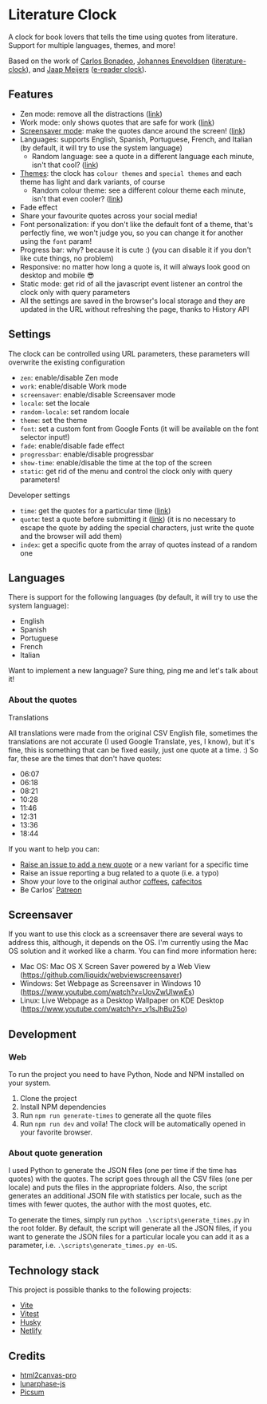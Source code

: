 # Literature Clock

A clock for book lovers that tells the time using quotes from literature. Support for multiple languages, themes, and more!

Based on the work of [Carlos Bonadeo](https://github.com/cdmoro), [Johannes Enevoldsen](https://twitter.com/JohsEnevoldsen) ([literature-clock](https://github.com/JohannesNE/literature-clock)), and [Jaap Meijers](http://www.eerlijkemedia.nl/) ([e-reader clock](https://www.instructables.com/id/Literary-Clock-Made-From-E-reader/)).



## Features

- Zen mode: remove all the distractions ([link](https://transcendent-litclock.netlify.app/?zen=true))
- Work mode: only shows quotes that are safe for work ([link](https://transcendent-litclock.netlify.app/?work=true))
- [Screensaver mode](#screensaver): make the quotes dance around the screen! ([link](https://transcendent-litclock.netlify.app/?screensaver=true))
- Languages: supports English, Spanish, Portuguese, French, and Italian (by default, it will try to use the system language)
  - Random language: see a quote in a different language each minute, isn't that cool? ([link]([https://transcendent-litclock.netlify.app/?locale=random](https://transcendent-litclock.netlify.app/?random-locale=true)))
- [Themes](#themes): the clock has `colour themes` and `special themes` and each theme has light and dark variants, of course
  - Random colour theme: see a different colour theme each minute, isn't that even cooler? ([link](https://transcendent-litclock.netlify.app/?theme=color-system))
- Fade effect
- Share your favourite quotes across your social media!
- Font personalization: if you don't like the default font of a theme, that's perfectly fine, we won't judge you, so you can change it for another using the `font` param!
- Progress bar: why? because it is cute :) (you can disable it if you don't like cute things, no problem)
- Responsive: no matter how long a quote is, it will always look good on desktop and mobile 😎
- Static mode: get rid of all the javascript event listener an control the clock only with query parameters
- All the settings are saved in the browser's local storage and they are updated in the URL without refreshing the page, thanks to History API

## Settings

The clock can be controlled using URL parameters, these parameters will overwrite the existing configuration

- `zen`: enable/disable Zen mode
- `work`: enable/disable Work mode
- `screensaver`: enable/disable Screensaver mode
- `locale`: set the locale
- `random-locale`: set random locale
- `theme`: set the theme
- `font`: set a custom font from Google Fonts (it will be available on the font selector input!)
- `fade`: enable/disable fade effect
- `progressbar`: enable/disable progressbar
- `show-time`: enable/disable the time at the top of the screen
- `static`: get rid of the menu and control the clock only with query parameters!

Developer settings

- `time`: get the quotes for a particular time ([link](https://transcendent-litclock.netlify.app/?time=12:30))
- `quote`: test a quote before submitting it ([link](https://transcendent-litclock.netlify.app/?quote=Hi%20mom!%20I%27m%20part%20of%20the%20Literature%20Clock!)) (it is no necessary to escape the quote by adding the special characters, just write the quote and the browser will add them)
- `index`: get a specific quote from the array of quotes instead of a random one

## Languages

There is support for the following languages (by default, it will try to use the system language):

- English
- Spanish
- Portuguese
- French
- Italian

Want to implement a new language? Sure thing, ping me and let's talk about it!

### About the quotes

Translations

All translations were made from the original CSV English file, sometimes the translations are not accurate (I used Google Translate, yes, I know), but it's fine, this is something that can be fixed easily, just one quote at a time. :) So far, these are the times that don't have quotes:

- 06:07
- 06:18
- 08:21
- 10:28
- 11:46
- 12:31
- 13:36
- 18:44

If you want to help you can:

- [Raise an issue to add a new quote](https://github.com/craigbye/literature-clock-improved/issues/new?template=add-quote.yml&labels=add-quote&title=%5B23%3A28%5D%5Ben%5D+Add+quote) or a new variant for a specific time
- Raise an issue reporting a bug related to a quote (i.e. a typo)
- Show your love to the original author [coffees](https://buymeacoffee.com/cdmoro), [cafecitos](http://cafecito.app/cdmoro)
- Be Carlos' [Patreon](https://patreon.com/cdmoro)

## Screensaver

If you want to use this clock as a screensaver there are several ways to address this, although, it depends on the OS. I'm currently using the Mac OS solution and it worked like a charm. You can find more information here:

- Mac OS: Mac OS X Screen Saver powered by a Web View (https://github.com/liquidx/webviewscreensaver)
- Windows: Set Webpage as Screensaver in Windows 10 (https://www.youtube.com/watch?v=UovZwUlwwEs)
- Linux: Live Webpage as a Desktop Wallpaper on KDE Desktop (https://www.youtube.com/watch?v=_v1sJhBu25o)


## Development

### Web

To run the project you need to have Python, Node and NPM installed on your system.
  1. Clone the project
  1. Install NPM dependencies
  1. Run `npm run generate-times` to generate all the quote files
  1. Run `npm run dev` and voila! The clock will be automatically opened in your favorite browser.

### About quote generation

I used Python to generate the JSON files (one per time if the time has quotes) with the quotes. The script goes through all the CSV files (one per locale) and puts the files in the appropriate folders. Also, the script generates an additional JSON file with statistics per locale, such as the times with fewer quotes, the author with the most quotes, etc.

To generate the times, simply run `python .\scripts\generate_times.py` in the root folder. By default, the script will generate all the JSON files, if you want to generate the JSON files for a particular locale you can add it as a parameter, i.e. `.\scripts\generate_times.py en-US`.

## Technology stack

This project is possible thanks to the following projects:

- [Vite](https://vite.dev/)
- [Vitest](https://vitest.dev/)
- [Husky](https://typicode.github.io/husky/)
- [Netlify](https://www.netlify.com/)

## Credits

- [html2canvas-pro](https://yorickshan.github.io/html2canvas-pro/)
- [lunarphase-js](https://github.com/jasonsturges/lunarphase-js)
- [Picsum](https://picsum.photos/)



